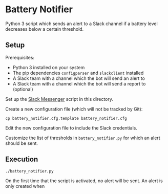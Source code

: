 # Battery Notifier

Python 3 script which sends an alert to a Slack channel if a battery level decreases below a certain threshold.

## Setup

Prerequisites:
* Python 3 installed on your system
* The pip dependencies `configparser` and `slackclient` installed
* A Slack team with a channel which the bot will send an alert to
* A Slack team with a channel which the bot will send a report to (optional)

Set up the [Slack Messenger](https://github.com/jleung51/scripts/tree/master/modules/slack_messenger) script in this directory.

Create a new configuration file (which will not be tracked by Git):
```
cp battery_notifier.cfg.template battery_notifier.cfg
```

Edit the new configuration file to include the Slack credentials.

Customize the list of thresholds in `battery_notifier.py` for which an alert should be sent.

## Execution

```
./battery_notifier.py
```

On the first time that the script is activated, no alert will be sent. An alert is only created when

